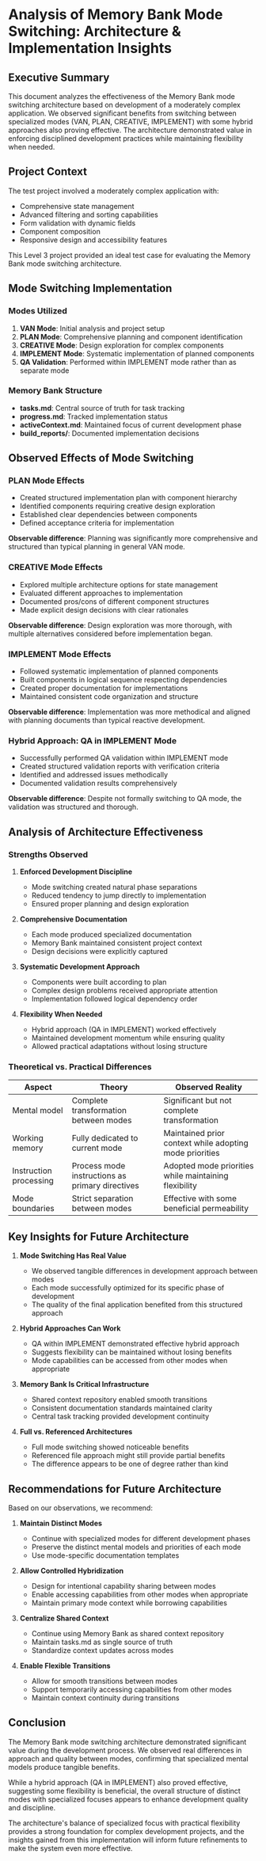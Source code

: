# Analysis of Memory Bank Mode Switching: Architecture & Implementation Insights

## Executive Summary

This document analyzes the effectiveness of the Memory Bank mode switching architecture based on development of a moderately complex application. We observed significant benefits from switching between specialized modes (VAN, PLAN, CREATIVE, IMPLEMENT) with some hybrid approaches also proving effective. The architecture demonstrated value in enforcing disciplined development practices while maintaining flexibility when needed.

## Project Context

The test project involved a moderately complex application with:
- Comprehensive state management
- Advanced filtering and sorting capabilities
- Form validation with dynamic fields
- Component composition
- Responsive design and accessibility features

This Level 3 project provided an ideal test case for evaluating the Memory Bank mode switching architecture.

## Mode Switching Implementation

### Modes Utilized
1. **VAN Mode**: Initial analysis and project setup
2. **PLAN Mode**: Comprehensive planning and component identification
3. **CREATIVE Mode**: Design exploration for complex components
4. **IMPLEMENT Mode**: Systematic implementation of planned components
5. **QA Validation**: Performed within IMPLEMENT mode rather than as separate mode

### Memory Bank Structure
- **tasks.md**: Central source of truth for task tracking
- **progress.md**: Tracked implementation status
- **activeContext.md**: Maintained focus of current development phase
- **build_reports/**: Documented implementation decisions

## Observed Effects of Mode Switching

### PLAN Mode Effects
- Created structured implementation plan with component hierarchy
- Identified components requiring creative design exploration
- Established clear dependencies between components
- Defined acceptance criteria for implementation

**Observable difference**: Planning was significantly more comprehensive and structured than typical planning in general VAN mode.

### CREATIVE Mode Effects
- Explored multiple architecture options for state management
- Evaluated different approaches to implementation
- Documented pros/cons of different component structures
- Made explicit design decisions with clear rationales

**Observable difference**: Design exploration was more thorough, with multiple alternatives considered before implementation began.

### IMPLEMENT Mode Effects
- Followed systematic implementation of planned components
- Built components in logical sequence respecting dependencies
- Created proper documentation for implementations
- Maintained consistent code organization and structure

**Observable difference**: Implementation was more methodical and aligned with planning documents than typical reactive development.

### Hybrid Approach: QA in IMPLEMENT Mode
- Successfully performed QA validation within IMPLEMENT mode
- Created structured validation reports with verification criteria
- Identified and addressed issues methodically
- Documented validation results comprehensively

**Observable difference**: Despite not formally switching to QA mode, the validation was structured and thorough.

## Analysis of Architecture Effectiveness

### Strengths Observed

1. **Enforced Development Discipline**
   - Mode switching created natural phase separations
   - Reduced tendency to jump directly to implementation
   - Ensured proper planning and design exploration

2. **Comprehensive Documentation**
   - Each mode produced specialized documentation
   - Memory Bank maintained consistent project context
   - Design decisions were explicitly captured

3. **Systematic Development Approach**
   - Components were built according to plan
   - Complex design problems received appropriate attention
   - Implementation followed logical dependency order

4. **Flexibility When Needed**
   - Hybrid approach (QA in IMPLEMENT) worked effectively
   - Maintained development momentum while ensuring quality
   - Allowed practical adaptations without losing structure

### Theoretical vs. Practical Differences

| Aspect | Theory | Observed Reality |
|--------|--------|------------------|
| Mental model | Complete transformation between modes | Significant but not complete transformation |
| Working memory | Fully dedicated to current mode | Maintained prior context while adopting mode priorities |
| Instruction processing | Process mode instructions as primary directives | Adopted mode priorities while maintaining flexibility |
| Mode boundaries | Strict separation between modes | Effective with some beneficial permeability |

## Key Insights for Future Architecture

1. **Mode Switching Has Real Value**
   - We observed tangible differences in development approach between modes
   - Each mode successfully optimized for its specific phase of development
   - The quality of the final application benefited from this structured approach

2. **Hybrid Approaches Can Work**
   - QA within IMPLEMENT demonstrated effective hybrid approach
   - Suggests flexibility can be maintained without losing benefits
   - Mode capabilities can be accessed from other modes when appropriate

3. **Memory Bank Is Critical Infrastructure**
   - Shared context repository enabled smooth transitions
   - Consistent documentation standards maintained clarity
   - Central task tracking provided development continuity

4. **Full vs. Referenced Architectures**
   - Full mode switching showed noticeable benefits
   - Referenced file approach might still provide partial benefits
   - The difference appears to be one of degree rather than kind

## Recommendations for Future Architecture

Based on our observations, we recommend:

1. **Maintain Distinct Modes**
   - Continue with specialized modes for different development phases
   - Preserve the distinct mental models and priorities of each mode
   - Use mode-specific documentation templates

2. **Allow Controlled Hybridization**
   - Design for intentional capability sharing between modes
   - Enable accessing capabilities from other modes when appropriate
   - Maintain primary mode context while borrowing capabilities

3. **Centralize Shared Context**
   - Continue using Memory Bank as shared context repository
   - Maintain tasks.md as single source of truth
   - Standardize context updates across modes

4. **Enable Flexible Transitions**
   - Allow for smooth transitions between modes
   - Support temporarily accessing capabilities from other modes
   - Maintain context continuity during transitions

## Conclusion

The Memory Bank mode switching architecture demonstrated significant value during the development process. We observed real differences in approach and quality between modes, confirming that specialized mental models produce tangible benefits.

While a hybrid approach (QA in IMPLEMENT) also proved effective, suggesting some flexibility is beneficial, the overall structure of distinct modes with specialized focuses appears to enhance development quality and discipline.

The architecture's balance of specialized focus with practical flexibility provides a strong foundation for complex development projects, and the insights gained from this implementation will inform future refinements to make the system even more effective.
